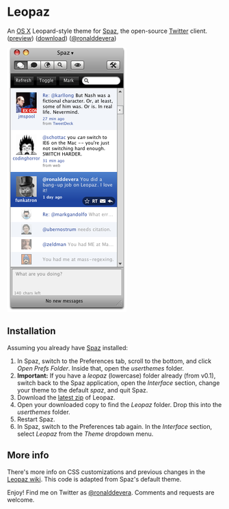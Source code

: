 Leopaz
======

An [OS X][1] Leopard-style theme for [Spaz][2], the open-source [Twitter][3] client. ([preview][4]) ([download][5]) ([@ronalddevera][9])

[![Leopaz preview][4]][5]


Installation
------------

Assuming you already have [Spaz][6] installed:

 1. In Spaz, switch to the Preferences tab, scroll to the bottom, and click *Open Prefs Folder*. Inside that, open the *userthemes* folder.
 2. **Important:** If you have a *leopaz* (lowercase) folder already (from v0.1), switch back to the Spaz application, open the *Interface* section, change your theme to the default *spaz*, and quit Spaz.
 3. Download the [latest zip][5] of Leopaz.
 4. Open your downloaded copy to find the *Leopaz* folder. Drop this into the *userthemes* folder.
 5. Restart Spaz.
 6. In Spaz, switch to the Preferences tab again. In the *Interface* section, select *Leopaz* from the *Theme* dropdown menu.


More info
---------

There's more info on CSS customizations and previous changes in the [Leopaz wiki][8]. This code is adapted from Spaz's default theme.

Enjoy! Find me on Twitter as [@ronalddevera][7]. Comments and requests are welcome.

  [1]: http://www.apple.com/macosx/
  [2]: http://funkatron.com/spaz
  [3]: http://twitter.com
  [4]: http://github.com/rondevera/leopaz/raw/ee472e9d405964e38f791267affcc957cf12bd33/Leopaz/images/leopaz-preview.png "Leopaz preview"
  [5]: http://github.com/rondevera/leopaz/downloads
  [6]: http://funkatron.com/spaz
  [7]: http://twitter.com/ronalddevera
  [8]: http://wiki.github.com/rondevera/leopaz
  [9]: http://twitter.com/home?status=@ronalddevera%20